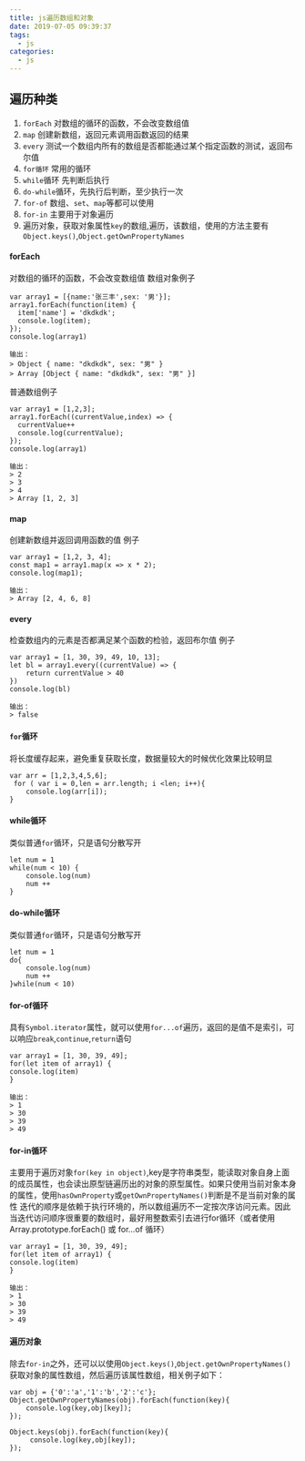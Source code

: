 ```yaml
---
title: js遍历数组和对象
date: 2019-07-05 09:39:37
tags:
  - js
categories:
  - js
---
```


## 遍历种类
1. `forEach` 对数组的循环的函数，不会改变数组值
2. `map` 创建新数组，返回元素调用函数返回的结果
3. `every` 测试一个数组内所有的数组是否都能通过某个指定函数的测试，返回布尔值
4. `for循环` 常用的循环
5. `while`循环 先判断后执行
6. `do-while`循环，先执行后判断，至少执行一次
7. `for-of` 数组、`set`、`map`等都可以使用
8. `for-in` 主要用于对象遍历
9. 遍历对象，获取对象属性`key`的数组,遍历，该数组，使用的方法主要有`Object.keys()`,`Object.getOwnPropertyNames`

<!-- more -->

#### forEach
对数组的循环的函数，不会改变数组值
数组对象例子
```
var array1 = [{name:'张三丰',sex: '男'}];
array1.forEach(function(item) {
  item['name'] = 'dkdkdk';
  console.log(item);
});
console.log(array1)

输出：
> Object { name: "dkdkdk", sex: "男" }
> Array [Object { name: "dkdkdk", sex: "男" }]
```
普通数组例子
```
var array1 = [1,2,3];
array1.forEach((currentValue,index) => {
  currentValue++
  console.log(currentValue);
});
console.log(array1)

输出：
> 2
> 3
> 4
> Array [1, 2, 3]
```
#### map
创建新数组并返回调用函数的值
例子
```
var array1 = [1,2, 3, 4];
const map1 = array1.map(x => x * 2);
console.log(map1);

输出：
> Array [2, 4, 6, 8]
```
#### every
检查数组内的元素是否都满足某个函数的检验，返回布尔值
例子
```
var array1 = [1, 30, 39, 49, 10, 13];
let bl = array1.every((currentValue) => {
    return currentValue > 40
})
console.log(bl)

输出：
> false
```
#### `for`循环
将长度缓存起来，避免重复获取长度，数据量较大的时候优化效果比较明显
```
var arr = [1,2,3,4,5,6];
 for ( var i = 0,len = arr.length; i <len; i++){
    console.log(arr[i]);
}
```

#### while循环
类似普通`for`循环，只是语句分散写开
```
let num = 1
while(num < 10) {
    console.log(num)
    num ++
}
```
#### do-while循环
类似普通`for`循环，只是语句分散写开
```
let num = 1
do{
    console.log(num)
    num ++
}while(num < 10)
```
#### for-of循环
具有`Symbol.iterator`属性，就可以使用`for...of`遍历，返回的是值不是索引，可以响应`break`,`continue`,`return`语句
```
var array1 = [1, 30, 39, 49];
for(let item of array1) {
console.log(item)
}

输出：
> 1
> 30
> 39
> 49
```
#### for-in循环
主要用于遍历对象`for(key in object)`,key是字符串类型，能读取对象自身上面的成员属性，也会读出原型链遍历出的对象的原型属性。如果只使用当前对象本身的属性，使用`hasOwnProperty`或`getOwnPropertyNames()`判断是不是当前对象的属性
迭代的顺序是依赖于执行环境的，所以数组遍历不一定按次序访问元素。因此当迭代访问顺序很重要的数组时，最好用整数索引去进行for循环（或者使用 Array.prototype.forEach() 或 for...of 循环）

```
var array1 = [1, 30, 39, 49];
for(let item of array1) {
console.log(item)
}

输出：
> 1
> 30
> 39
> 49
```
#### 遍历对象
除去`for-in`之外，还可以以使用`Object.keys()`,`Object.getOwnPropertyNames()`获取对象的属性数组，然后遍历该属性数组，相关例子如下：
```
var obj = {'0':'a','1':'b','2':'c'};
Object.getOwnPropertyNames(obj).forEach(function(key){
    console.log(key,obj[key]);
});

Object.keys(obj).forEach(function(key){
     console.log(key,obj[key]);
});
```



